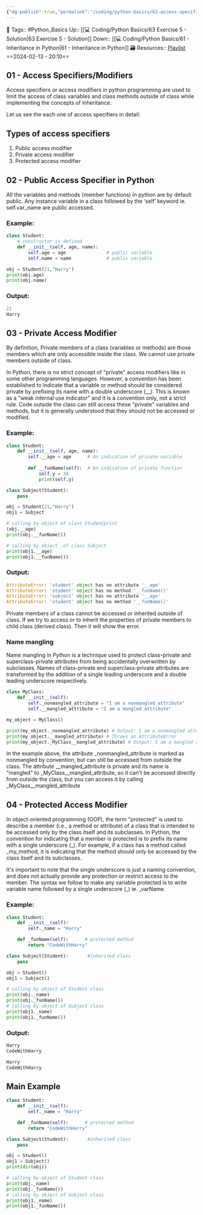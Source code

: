```yaml
---
{"dg-publish":true,"permalink":"/coding/python-basics/62-access-specifiers/","dgPassFrontmatter":true,"noteIcon":"3","created":"2024-02-13T20:10:08.587+05:30","updated":"2024-02-15T18:30:38.714+05:30"}
---
```


🧶 Tags:: #Python_Basics 
Up:: [[💻 Coding/Python Basics/63 Exercise 5 - Solution\|63 Exercise 5 - Solution]]
Down:: [[💻 Coding/Python Basics/61 - Inheritance in Python\|61 - Inheritance in Python]]
🗃 Resources:: [Playlist](https://www.youtube.com/playlist?list=PLu0W_9lII9agwh1XjRt242xIpHhPT2llg)
==2024-02-13 - 20:10==

##  01 - Access Specifiers/Modifiers
Access specifiers or access modifiers in python programming are used to limit the access of class variables and class methods outside of class while implementing the concepts of inheritance.

Let us see the each one of access specifiers in detail:

## Types of access specifiers
1. Public access modifier
2. Private access modifier
3. Protected access modifier

## 02 - Public Access Specifier in Python
All the variables and methods (member functions) in python are by default public. Any instance variable in a class followed by the ‘self’ keyword ie. self.var_name are public accessed.

### Example:
```python
class Student:
	# constructor is defined
	def __init__(self, age, name):
		self.age = age               # public variable
		self.name = name             # public variable

obj = Student(21,"Harry")
print(obj.age)
print(obj.name)
```

### Output:
```python
21
Harry
```

## 03 - Private Access Modifier
By definition, Private members of a class (variables or methods) are those members which are only accessible inside the class. We cannot use private members outside of class.

In Python, there is no strict concept of "private" access modifiers like in some other programming languages. However, a convention has been established to indicate that a variable or method should be considered private by prefixing its name with a double underscore (__). This is known as a "weak internal use indicator" and it is a convention only, not a strict rule. Code outside the class can still access these "private" variables and methods, but it is generally understood that they should not be accessed or modified.

### Example:
```python
class Student:
	def __init__(self, age, name):
		self.__age = age      # An indication of private variable
		
		def __funName(self):  # An indication of private function
			self.y = 34
			print(self.y)

class Subject(Student):
	pass

obj = Student(21,"Harry")
obj1 = Subject

# calling by object of class Studentprint
(obj.__age)
print(obj.__funName())

# calling by object  of class Subject
print(obj1.__age)
print(obj1.__funName())
```

### Output:
```python
AttributeError: 'student' object has no attribute '__age'
AttributeError: 'student' object has no method '__funName()'
AttributeError: 'subject' object has no attribute '__age'
AttributeError: 'student' object has no method '__funName()'
```

Private members of a class cannot be accessed or inherited outside of class. If we try to access or to inherit the properties of private members to child class (derived class). Then it will show the error.

### Name mangling
Name mangling in Python is a technique used to protect class-private and superclass-private attributes from being accidentally overwritten by subclasses. Names of class-private and superclass-private attributes are transformed by the addition of a single leading underscore and a double leading underscore respectively.

```python
class MyClass:
	def __init__(self):
		self._nonmangled_attribute = "I am a nonmangled attribute"
		self.__mangled_attribute = "I am a mangled attribute"  

my_object = MyClass()

print(my_object._nonmangled_attribute) # Output: I am a nonmangled attribute
print(my_object.__mangled_attribute) # Throws an AttributeError
print(my_object._MyClass__mangled_attribute) # Output: I am a mangled attribute
```

In the example above, the attribute \_nonmangled_attribute is marked as nonmangled by convention, but can still be accessed from outside the class. The attribute __mangled_attribute is private and its name is "mangled" to \_MyClass__mangled_attribute, so it can't be accessed directly from outside the class, but you can access it by calling \_MyClass__mangled_attribute

## 04 - Protected Access Modifier
In object-oriented programming (OOP), the term "protected" is used to describe a member (i.e., a method or attribute) of a class that is intended to be accessed only by the class itself and its subclasses. In Python, the convention for indicating that a member is protected is to prefix its name with a single underscore (_). For example, if a class has a method called _my_method, it is indicating that the method should only be accessed by the class itself and its subclasses.

It's important to note that the single underscore is just a naming convention, and does not actually provide any protection or restrict access to the member. The syntax we follow to make any variable protected is to write variable name followed by a single underscore (_) ie. _varName.

### Example:
```python
class Student:
	def __init__(self):
		self._name = "Harry"

    def _funName(self):      # protected method
	    return "CodeWithHarry"

class Subject(Student):       #inherited class
	pass

obj = Student()
obj1 = Subject()

# calling by object of Student class
print(obj._name)
print(obj._funName())
# calling by object of Subject class
print(obj1._name)
print(obj1._funName())
```

### Output:
```python
Harry
CodeWithHarry

Harry
CodeWithHarry
```

## Main Example
```python
class Student:
    def __init__(self):
        self._name = "Harry"

    def _funName(self):      # protected method
        return "CodeWithHarry"

class Subject(Student):       #inherited class
    pass

obj = Student()
obj1 = Subject()
print(dir(obj))

# calling by object of Student class
print(obj._name)      
print(obj._funName())     
# calling by object of Subject class
print(obj1._name)    
print(obj1._funName())
```